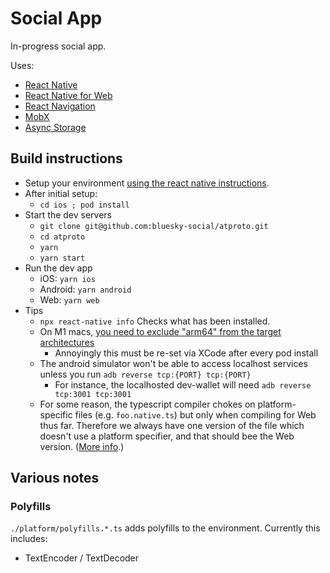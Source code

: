 # Social App

In-progress social app.

Uses:

- [React Native](https://reactnative.dev)
- [React Native for Web](https://necolas.github.io/react-native-web/)
- [React Navigation](https://reactnative.dev/docs/navigation#react-navigation)
- [MobX](https://mobx.js.org/README.html)
- [Async Storage](https://github.com/react-native-async-storage/async-storage)

## Build instructions

- Setup your environment [using the react native instructions](https://reactnative.dev/docs/environment-setup).
- After initial setup:
  - `cd ios ; pod install`
- Start the dev servers
  - `git clone git@github.com:bluesky-social/atproto.git`
  - `cd atproto`
  - `yarn`
  - `yarn start`
- Run the dev app
  - iOS: `yarn ios`
  - Android: `yarn android`
  - Web: `yarn web`
- Tips
  - `npx react-native info` Checks what has been installed.
  - On M1 macs, [you need to exclude "arm64" from the target architectures](https://stackoverflow.com/a/65399525)
    - Annoyingly this must be re-set via XCode after every pod install
  - The android simulator won't be able to access localhost services unless you run `adb reverse tcp:{PORT} tcp:{PORT}`
    - For instance, the localhosted dev-wallet will need `adb reverse tcp:3001 tcp:3001`
  - For some reason, the typescript compiler chokes on platform-specific files (e.g. `foo.native.ts`) but only when compiling for Web thus far. Therefore we always have one version of the file which doesn't use a platform specifier, and that should bee the Web version. ([More info](https://stackoverflow.com/questions/44001050/platform-specific-import-component-in-react-native-with-typescript).)

## Various notes

### Polyfills

`./platform/polyfills.*.ts` adds polyfills to the environment. Currently this includes:

- TextEncoder / TextDecoder

